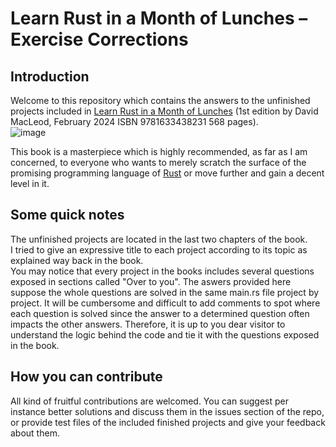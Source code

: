 # Learn Rust in a Month of Lunches – Exercise Corrections
## Introduction  

Welcome to this repository which contains the answers to the unfinished projects included in [Learn Rust in a Month of Lunches](https://www.manning.com/books/learn-rust-in-a-month-of-lunches) (1st edition by David MacLeod, February 2024  ISBN 9781633438231  568 pages).   
![image](https://github.com/user-attachments/assets/1aa56e07-3ba2-403a-bbdb-10cec5ec2d25)


This book is a masterpiece which is highly recommended, as far as I am concerned, to everyone who wants to merely scratch the surface of the promising programming language of [Rust](https://www.rust-lang.org/) or move further and gain a decent level in it.   

## Some quick notes  
  
The unfinished projects are located in the last two chapters of the book.  
I tried to give an expressive title to each project according to its topic as explained way back in the book.  
You may notice that every project in the books includes several questions exposed in sections called "Over to you". The aswers provided here suppose the whole questions are solved in the same main.rs file project by project. It will be cumbersome and difficult to add comments to spot where each question is solved since the answer to a determined question often impacts the other answers. Therefore, it is up to you dear visitor to understand the logic behind the code and tie it with the questions exposed in the book. 

## How you can contribute  

All kind of fruitful contributions are welcomed. You can suggest per instance better solutions and discuss them in the issues section of the repo, or provide test files of the included finished projects and give your feedback about them.  
